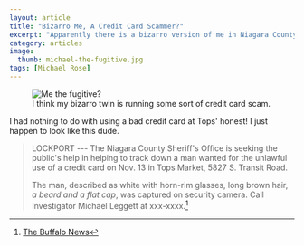 ```yaml
---
layout: article
title: "Bizarro Me, A Credit Card Scammer?"
excerpt: "Apparently there is a bizarro version of me in Niagara County using scammed credit cards."
category: articles
image: 
  thumb: michael-the-fugitive.jpg
tags: [Michael Rose]
---
```


<figure>
    <img src="{{ site.url }}/images/michael-the-fugitive.jpg" alt="Me the fugitive?" />
    <figcaption>I think my bizarro twin is running some sort of credit card scam.</figcaption>
</figure>

I had nothing to do with using a bad credit card at Tops' honest! I just happen to look like this dude.

> LOCKPORT --- The Niagara County Sheriff's Office is seeking the public's help in helping to track down a man wanted for the unlawful use of a credit card on Nov. 13 in Tops Market, 5827 S. Transit Road.
>
> The man, described as white with horn-rim glasses, long brown hair, *a beard and a flat cap*, was captured on security camera. Call Investigator Michael Leggett at xxx-xxxx.[^1]

[^1]: [The Buffalo News](http://www.buffalonews.com/437/story/889338.html)